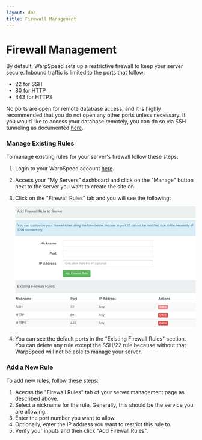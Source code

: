 ```yaml
---
layout: doc
title: Firewall Management
---
```


# Firewall Management

By default, WarpSpeed sets up a restrictive firewall to keep your server secure. Inbound traffic is limited to the ports that follow:

- 22 for SSH
- 80  for HTTP
- 443 for HTTPS

No ports are open for remote database access, and it is highly recommended that you do not open any other ports unless necessary. If you would like to access your database remotely, you can do so via SSH tunneling as documented [here](/v1/database-setup-and-access).

### Manage Existing Rules

To manage existing rules for your server's firewall follow these steps:

1. Login to your WarpSpeed account [here](https://warpspeed.io/login).
1. Access your "My Servers" dashboard and click on the "Manage" button next to the server you want to create the site on.
1. Click on the "Firewall Rules" tab and you will see the following:

	![](/v1/img/firewall_management.png)

1. You can see the default ports in the "Existing Firewall Rules" section. You can delete any rule except the SSH/22 rule because without that WarpSpeed will not be able to manage your server.

### Add a New Rule

To add new rules, follow these steps:

1. Acecss the "Firewall Rules" tab of your server management page as described above.
1. Select a nickname for the rule. Generally, this should be the service you are allowing.
1. Enter the port number you want to allow.
1. Optionally, enter the IP address you want to restrict this rule to.
1. Verify your inputs and then click "Add Firewall Rules".
